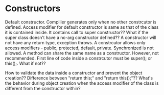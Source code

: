 # Constructors

Default constructor. Compliler generates only when no other constrcutor is defined. Access modifier for default constructor is same as that of the class it is contained inside. It contains call to super constructor?? What if the super class doesn't have a no-arg constructor defined??
A constructor will not have any return type, exception throws.
A constrcutor allows only access modifiers - public, protected, default, private. Synchronized is not allowed. 
A method can share the same name as a constructor. However, not recommended.
First line of code inside a constrcutor must be super(); or this();. What if not??

How to validate the data inside a constructor and prevent the object creation??
Difference between "return this;" and "return this();"??
What's the behavior during object creation when the access modifier of the class is different from the constructor within?
